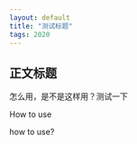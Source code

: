```yaml
---
layout: default
title: "测试标题"
tags: 2020
---
```


## 正文标题

怎么用，是不是这样用？测试一下



How to use

how to use?

